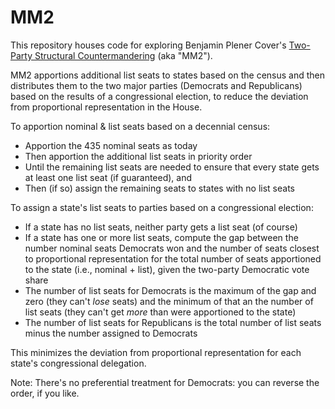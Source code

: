 # MM2

This repository houses code for exploring Benjamin Plener Cover's 
[Two-Party Structural Countermandering](https://papers.ssrn.com/sol3/papers.cfm?abstract_id=3891735) 
(aka "MM2").

MM2 apportions additional list seats to states based on the census and then distributes them
to the two major parties (Democrats and Republicans) based on the results of a congressional election,
to reduce the deviation from proportional representation in the House.

To apportion nominal & list seats based on a decennial census:

- Apportion the 435 nominal seats as today
- Then apportion the additional list seats in priority order
- Until the remaining list seats are needed to ensure that every state gets at least one list seat (if guaranteed), and
- Then (if so) assign the remaining seats to states with no list seats 

To assign a state's list seats to parties based on a congressional election:

- If a state has no list seats, neither party gets a list seat (of course)
- If a state has one or more list seats, compute the gap between the number nominal seats Democrats won and the number of seats closest to proportional representation for the total number of seats apportioned to the state (i.e., nominal + list), given the two-party Democratic vote share
- The number of list seats for Democrats is the maximum of the gap and zero (they can't *lose* seats) and the minimum of that an the number of list seats (they can't get *more* than were apportioned to the state)
- The number of list seats for Republicans is the total number of list seats minus the number assigned to Democrats

 This minimizes the deviation from proportional representation for each state's congressional delegation.
 
 Note: There's no preferential treatment for Democrats: you can reverse the order, if you like.